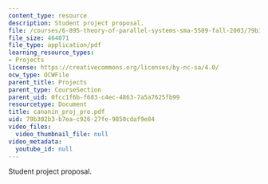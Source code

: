 ```yaml
---
content_type: resource
description: Student project proposal.
file: /courses/6-895-theory-of-parallel-systems-sma-5509-fall-2003/79b302b3b7eac92627fe9850cdaf9e84_cananin_proj_pro.pdf
file_size: 464071
file_type: application/pdf
learning_resource_types:
- Projects
license: https://creativecommons.org/licenses/by-nc-sa/4.0/
ocw_type: OCWFile
parent_title: Projects
parent_type: CourseSection
parent_uid: 0fcc1f6b-f683-c4ec-4863-7a5a7625fb99
resourcetype: Document
title: cananin_proj_pro.pdf
uid: 79b302b3-b7ea-c926-27fe-9850cdaf9e84
video_files:
  video_thumbnail_file: null
video_metadata:
  youtube_id: null
---
```

Student project proposal.